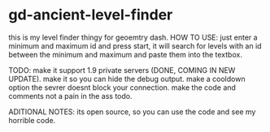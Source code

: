 # gd-ancient-level-finder
this is my level finder thingy for geoemtry dash.
HOW TO USE:
just enter a minimum and maximum id and press start, it will search for levels with an id between the minimum and maximum and paste them into the textbox.


TODO:
make it support 1.9 private servers (DONE, COMING IN NEW UPDATE).
make it so you can hide the debug output.
make a cooldown option the sevrer doesnt block your connection.
make the code and comments not a pain in the ass todo.

ADITIONAL NOTES:
its open source, so you can use the code and see my horrible code.
